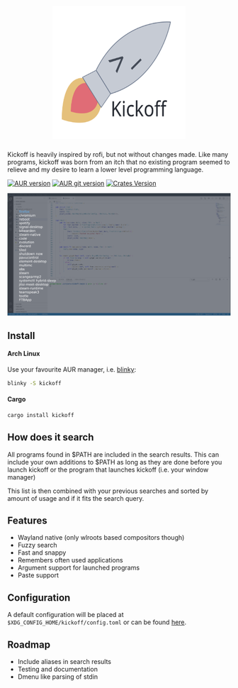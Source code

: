 <h1 align="center">
  <img src="assets/logo.svg" width="300" height="300" alt="logo">
</h1>

Kickoff is heavily inspired by rofi, but not without changes made.
Like many programs, kickoff was born from an itch that no existing program seemed to relieve and my desire to learn a lower level programming language.

[![AUR version](https://img.shields.io/aur/version/kickoff?label=kickoff&logo=arch-linux&style=for-the-badge)](https://aur.archlinux.org/packages/kickoff/)
[![AUR git version](https://img.shields.io/aur/version/kickoff-git?label=kickoff-git&logo=arch-linux&style=for-the-badge)](https://aur.archlinux.org/packages/kickoff-git/)
[![Crates Version](https://img.shields.io/crates/v/kickoff?style=for-the-badge)](https://crates.io/crates/kickoff)

![screenshot](assets/screenshot.png)

## Install

#### Arch Linux

Use your favourite AUR manager, i.e. [blinky](https://github.com/cherti/blinky/):

```bash
blinky -S kickoff
```

#### Cargo

```bash
cargo install kickoff
```

## How does it search

All programs found in $PATH are included in the search results.
This can include your own additions to $PATH as long as they
are done before you launch kickoff or the program that launches kickoff
(i.e. your window manager)

This list is then combined with your previous searches and sorted by amount of usage
and if it fits the search query.

## Features

- Wayland native (only wlroots based compositors though)
- Fuzzy search
- Fast and snappy
- Remembers often used applications
- Argument support for launched programs
- Paste support

## Configuration

A default configuration will be placed at `$XDG_CONFIG_HOME/kickoff/config.toml`
or can be found [here](https://github.com/j0ru/kickoff/blob/main/assets/default_config.toml).

## Roadmap

- Include aliases in search results
- Testing and documentation
- Dmenu like parsing of stdin
